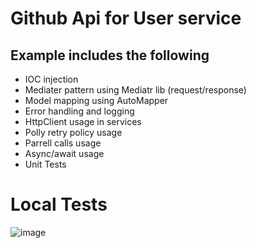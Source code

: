 # Github Api for User service

## Example includes the following

* IOC injection
* Mediater pattern using Mediatr lib (request/response)
* Model mapping using AutoMapper
* Error handling and logging
* HttpClient usage in services
* Polly retry policy usage
* Parrell calls usage
* Async/await usage
* Unit Tests

Local Tests
=============

![image](https://user-images.githubusercontent.com/130307/218429747-f0ee3a73-e990-480c-bbcb-0ee94bc29bd7.png)
